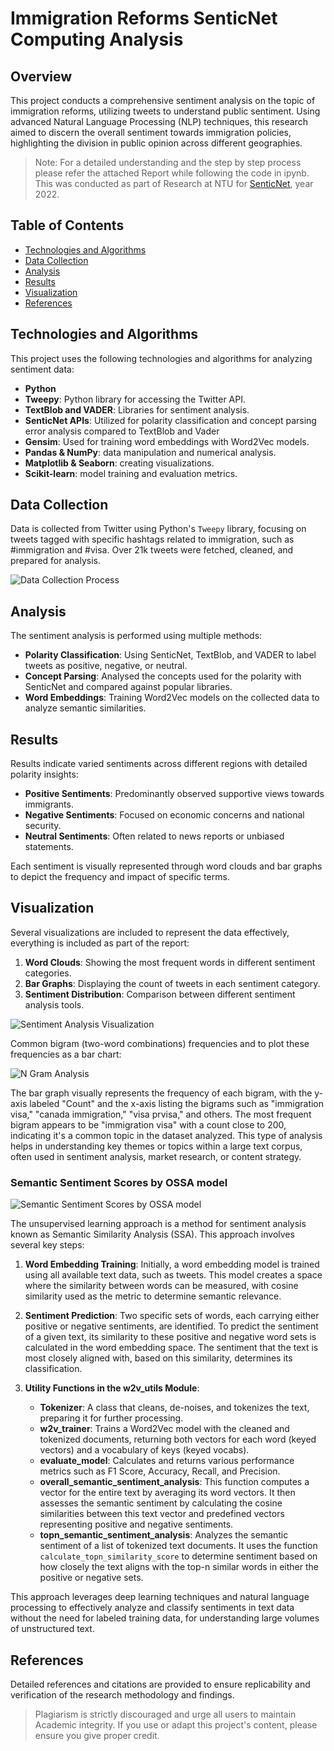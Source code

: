 # Immigration Reforms SenticNet Computing Analysis

## Overview
This project conducts a comprehensive sentiment analysis on the topic of immigration reforms, utilizing tweets to understand public sentiment. Using advanced Natural Language Processing (NLP) techniques, this research aimed to discern the overall sentiment towards immigration policies, highlighting the division in public opinion across different geographies.

> Note: For a detailed understanding and the step by step process please refer the attached Report while following the code in ipynb. This was conducted as part of Research at NTU for <a href="https://sentic.net/">SenticNet</a>, year 2022.

## Table of Contents
- [Technologies and Algorithms](#technologies-and-algorithms)
- [Data Collection](#data-collection)
- [Analysis](#analysis)
- [Results](#results)
- [Visualization](#visualization)
- [References](#references)

## Technologies and Algorithms
This project uses the following technologies and algorithms for analyzing sentiment data:
- **Python**
- **Tweepy**: Python library for accessing the Twitter API.
- **TextBlob and VADER**: Libraries for sentiment analysis.
- **SenticNet APIs**: Utilized for polarity classification and concept parsing error analysis compared to TextBlob and Vader
- **Gensim**: Used for training word embeddings with Word2Vec models.
- **Pandas & NumPy**: data manipulation and numerical analysis.
- **Matplotlib & Seaborn**: creating visualizations.
- **Scikit-learn**: model training and evaluation metrics.

## Data Collection
Data is collected from Twitter using Python's `Tweepy` library, focusing on tweets tagged with specific hashtags related to immigration, such as #immigration and #visa. Over 21k tweets were fetched, cleaned, and prepared for analysis.

![Data Collection Process](assets/data_collection.png)

## Analysis
The sentiment analysis is performed using multiple methods:
- **Polarity Classification**: Using SenticNet, TextBlob, and VADER to label tweets as positive, negative, or neutral.
- **Concept Parsing**: Analysed the concepts used for the polarity with SenticNet and compared against popular libraries.
- **Word Embeddings**: Training Word2Vec models on the collected data to analyze semantic similarities.

## Results
Results indicate varied sentiments across different regions with detailed polarity insights:
- **Positive Sentiments**: Predominantly observed supportive views towards immigrants.
- **Negative Sentiments**: Focused on economic concerns and national security.
- **Neutral Sentiments**: Often related to news reports or unbiased statements.

Each sentiment is visually represented through word clouds and bar graphs to depict the frequency and impact of specific terms.

## Visualization
Several visualizations are included to represent the data effectively, everything is included as part of the report:
1. **Word Clouds**: Showing the most frequent words in different sentiment categories.
2. **Bar Graphs**: Displaying the count of tweets in each sentiment category.
3. **Sentiment Distribution**: Comparison between different sentiment analysis tools.

![Sentiment Analysis Visualization](assets/polarity_comparison.png)

Common bigram (two-word combinations) frequencies and to plot these frequencies as a bar chart:

![N Gram Analysis](assets/bigrams.png)

The bar graph visually represents the frequency of each bigram, with the y-axis labeled "Count" and the x-axis listing the bigrams such as "immigration visa," "canada immigration," "visa prvisa," and others. The most frequent bigram appears to be "immigration visa" with a count close to 200, indicating it's a common topic in the dataset analyzed. This type of analysis helps in understanding key themes or topics within a large text corpus, often used in sentiment analysis, market research, or content strategy.

### Semantic Sentiment Scores by OSSA model
![Semantic Sentiment Scores by OSSA model](assets/ossa.png)

The unsupervised learning approach is a method for sentiment analysis known as Semantic Similarity Analysis (SSA). This approach involves several key steps:

1. **Word Embedding Training**: Initially, a word embedding model is trained using all available text data, such as tweets. This model creates a space where the similarity between words can be measured, with cosine similarity used as the metric to determine semantic relevance.

2. **Sentiment Prediction**: Two specific sets of words, each carrying either positive or negative sentiments, are identified. To predict the sentiment of a given text, its similarity to these positive and negative word sets is calculated in the word embedding space. The sentiment that the text is most closely aligned with, based on this similarity, determines its classification.

3. **Utility Functions in the w2v_utils Module**:
   - **Tokenizer**: A class that cleans, de-noises, and tokenizes the text, preparing it for further processing.
   - **w2v_trainer**: Trains a Word2Vec model with the cleaned and tokenized documents, returning both vectors for each word (keyed vectors) and a vocabulary of keys (keyed vocabs).
   - **evaluate_model**: Calculates and returns various performance metrics such as F1 Score, Accuracy, Recall, and Precision.
   - **overall_semantic_sentiment_analysis**: This function computes a vector for the entire text by averaging its word vectors. It then assesses the semantic sentiment by calculating the cosine similarities between this text vector and predefined vectors representing positive and negative sentiments.
   - **topn_semantic_sentiment_analysis**: Analyzes the semantic sentiment of a list of tokenized text documents. It uses the function `calculate_topn_similarity_score` to determine sentiment based on how closely the text aligns with the top-n similar words in either the positive or negative sets.

This approach leverages deep learning techniques and natural language processing to effectively analyze and classify sentiments in text data without the need for labeled training data, for understanding large volumes of unstructured text.



## References
Detailed references and citations are provided to ensure replicability and verification of the research methodology and findings.

> Plagiarism is strictly discouraged and urge all users to maintain Academic integrity. If you use or adapt this project's content, please ensure you give proper credit. 
